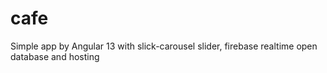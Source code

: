 # cafe  
Simple app by Angular 13 with slick-carousel slider, firebase realtime open database and hosting
